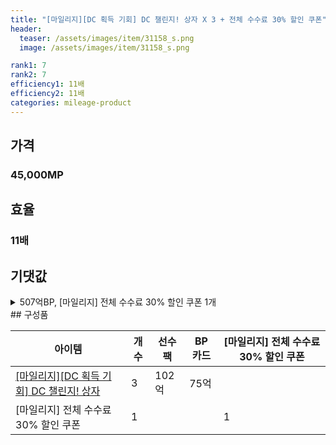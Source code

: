 ```yaml
---
title: "[마일리지][DC 획득 기회] DC 챌린지! 상자 X 3 + 전체 수수료 30% 할인 쿠폰"
header:
  teaser: /assets/images/item/31158_s.png
  image: /assets/images/item/31158_s.png

rank1: 7
rank2: 7
efficiency1: 11배
efficiency2: 11배
categories: mileage-product
---
```



## 가격
### 45,000MP
## 효율
### 11배
## 기댓값
<details>
<summary>507억BP, [마일리지] 전체 수수료 30% 할인 쿠폰 1개</summary>
<div markdown="1">
- 선수팩 306억BP
  - 수수료 쿠폰 40% 적용 시 294억BP
  - 수수료 쿠폰 30% 적용 시 282억BP
  - 수수료 쿠폰 20% 적용 시 269억BP
- BP 카드 225억BP
- [마일리지] 전체 수수료 30% 할인 쿠폰 1개

</div>
</details>
## 구성품

|아이템|개수|선수팩|BP 카드|[마일리지] 전체 수수료 30% 할인 쿠폰|
|---|---|---|---|---|
|[[마일리지][DC 획득 기회] DC 챌린지! 상자](/box/8152)|3|102억|75억||
|[마일리지] 전체 수수료 30% 할인 쿠폰|1|||1|
